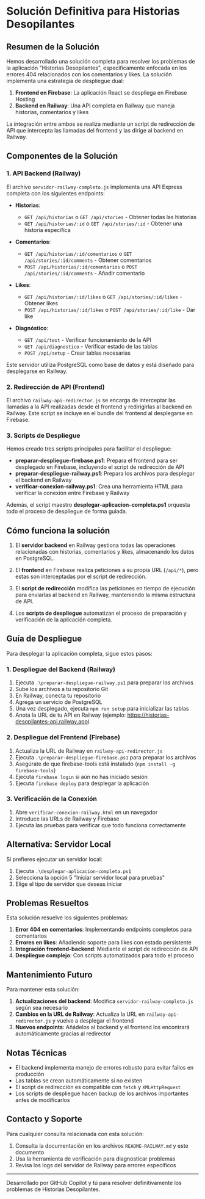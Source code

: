 # Solución Definitiva para Historias Desopilantes

## Resumen de la Solución

Hemos desarrollado una solución completa para resolver los problemas de la aplicación "Historias Desopilantes", específicamente enfocada en los errores 404 relacionados con los comentarios y likes. La solución implementa una estrategia de despliegue dual:

1. **Frontend en Firebase**: La aplicación React se despliega en Firebase Hosting
2. **Backend en Railway**: Una API completa en Railway que maneja historias, comentarios y likes

La integración entre ambos se realiza mediante un script de redirección de API que intercepta las llamadas del frontend y las dirige al backend en Railway.

## Componentes de la Solución

### 1. API Backend (Railway)

El archivo `servidor-railway-completo.js` implementa una API Express completa con los siguientes endpoints:

- **Historias**:
  - `GET /api/historias` o `GET /api/stories` - Obtener todas las historias
  - `GET /api/historias/:id` o `GET /api/stories/:id` - Obtener una historia específica

- **Comentarios**:
  - `GET /api/historias/:id/comentarios` o `GET /api/stories/:id/comments` - Obtener comentarios
  - `POST /api/historias/:id/comentarios` o `POST /api/stories/:id/comments` - Añadir comentario

- **Likes**:
  - `GET /api/historias/:id/likes` o `GET /api/stories/:id/likes` - Obtener likes
  - `POST /api/historias/:id/likes` o `POST /api/stories/:id/like` - Dar like

- **Diagnóstico**:
  - `GET /api/test` - Verificar funcionamiento de la API
  - `GET /api/diagnostico` - Verificar estado de las tablas
  - `POST /api/setup` - Crear tablas necesarias

Este servidor utiliza PostgreSQL como base de datos y está diseñado para desplegarse en Railway.

### 2. Redirección de API (Frontend)

El archivo `railway-api-redirector.js` se encarga de interceptar las llamadas a la API realizadas desde el frontend y redirigirlas al backend en Railway. Este script se incluye en el bundle del frontend al desplegarse en Firebase.

### 3. Scripts de Despliegue

Hemos creado tres scripts principales para facilitar el despliegue:

- **preparar-despliegue-firebase.ps1**: Prepara el frontend para ser desplegado en Firebase, incluyendo el script de redirección de API
- **preparar-despliegue-railway.ps1**: Prepara los archivos para desplegar el backend en Railway
- **verificar-conexion-railway.ps1**: Crea una herramienta HTML para verificar la conexión entre Firebase y Railway

Además, el script maestro **desplegar-aplicacion-completa.ps1** orquesta todo el proceso de despliegue de forma guiada.

## Cómo funciona la solución

1. El **servidor backend** en Railway gestiona todas las operaciones relacionadas con historias, comentarios y likes, almacenando los datos en PostgreSQL.

2. El **frontend** en Firebase realiza peticiones a su propia URL (`/api/*`), pero estas son interceptadas por el script de redirección.

3. El **script de redirección** modifica las peticiones en tiempo de ejecución para enviarlas al backend en Railway, manteniendo la misma estructura de API.

4. Los **scripts de despliegue** automatizan el proceso de preparación y verificación de la aplicación completa.

## Guía de Despliegue

Para desplegar la aplicación completa, sigue estos pasos:

### 1. Despliegue del Backend (Railway)

1. Ejecuta `.\preparar-despliegue-railway.ps1` para preparar los archivos
2. Sube los archivos a tu repositorio Git
3. En Railway, conecta tu repositorio
4. Agrega un servicio de PostgreSQL
5. Una vez desplegado, ejecuta `npm run setup` para inicializar las tablas
6. Anota la URL de tu API en Railway (ejemplo: https://historias-desopilantes-api.railway.app)

### 2. Despliegue del Frontend (Firebase)

1. Actualiza la URL de Railway en `railway-api-redirector.js`
2. Ejecuta `.\preparar-despliegue-firebase.ps1` para preparar los archivos
3. Asegúrate de que firebase-tools está instalado (`npm install -g firebase-tools`)
4. Ejecuta `firebase login` si aún no has iniciado sesión
5. Ejecuta `firebase deploy` para desplegar la aplicación

### 3. Verificación de la Conexión

1. Abre `verificar-conexion-railway.html` en un navegador
2. Introduce las URLs de Railway y Firebase
3. Ejecuta las pruebas para verificar que todo funciona correctamente

## Alternativa: Servidor Local

Si prefieres ejecutar un servidor local:

1. Ejecuta `.\desplegar-aplicacion-completa.ps1`
2. Selecciona la opción 5 "Iniciar servidor local para pruebas"
3. Elige el tipo de servidor que deseas iniciar

## Problemas Resueltos

Esta solución resuelve los siguientes problemas:

1. **Error 404 en comentarios**: Implementando endpoints completos para comentarios
2. **Errores en likes**: Añadiendo soporte para likes con estado persistente
3. **Integración frontend-backend**: Mediante el script de redirección de API
4. **Despliegue complejo**: Con scripts automatizados para todo el proceso

## Mantenimiento Futuro

Para mantener esta solución:

1. **Actualizaciones del backend**: Modifica `servidor-railway-completo.js` según sea necesario
2. **Cambios en la URL de Railway**: Actualiza la URL en `railway-api-redirector.js` y vuelve a desplegar el frontend
3. **Nuevos endpoints**: Añádelos al backend y el frontend los encontrará automáticamente gracias al redirector

## Notas Técnicas

- El backend implementa manejo de errores robusto para evitar fallos en producción
- Las tablas se crean automáticamente si no existen
- El script de redirección es compatible con `fetch` y `XMLHttpRequest`
- Los scripts de despliegue hacen backup de los archivos importantes antes de modificarlos

## Contacto y Soporte

Para cualquier consulta relacionada con esta solución:

1. Consulta la documentación en los archivos `README-RAILWAY.md` y este documento
2. Usa la herramienta de verificación para diagnosticar problemas
3. Revisa los logs del servidor de Railway para errores específicos

---

Desarrollado por GitHub Copilot y tú para resolver definitivamente los problemas de Historias Desopilantes.
